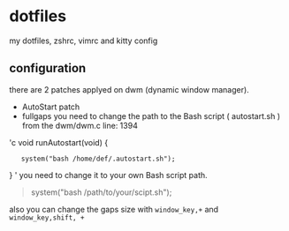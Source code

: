 # dotfiles
my dotfiles, zshrc, vimrc and kitty config

## configuration 
there are 2 patches applyed on dwm (dynamic window manager).
- AutoStart patch
- fullgaps
you need to change the path to the Bash script ( autostart.sh ) from the dwm/dwm.c line: 1394

'c
   void
   runAutostart(void) {
   
       system("bash /home/def/.autostart.sh");
   }
'
you need to change it to your own Bash script path.
> system("bash /path/to/your/scipt.sh");

also you can change the gaps size with `window_key,+` and `window_key,shift, +`
